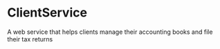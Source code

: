 # ClientService
A web service that helps clients manage their accounting books and file their tax returns
